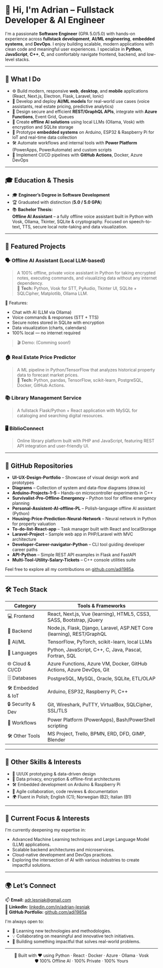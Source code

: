 # 👋 Hi, I'm Adrian – Fullstack Developer & AI Engineer

I'm a passionate **Software Engineer** (GPA 5.0/5.0) with hands-on experience across **fullstack development**, **AI/ML engineering**, **embedded systems**, and **DevOps**. I enjoy building scalable, modern applications with clean code and meaningful user experiences. I specialize in **Python**, **JavaScript**, **C++**, **C**, and comfortably navigate frontend, backend, and low-level stacks.

---

## 🚀 What I Do

- ⚙️ Build modern, responsive **web**, **desktop**, and **mobile** applications (React, Next.js, Electron, Flask, Laravel, Ionic)
- 🤖 Develop and deploy **AI/ML models** for real-world use cases (voice assistants, real estate pricing, predictive analytics)
- 📡 Design secure and efficient **REST/GraphQL APIs**, integrate with **Azure Functions**, Event Grid, Queues
- 🧠 Create **offline AI solutions** using local LLMs (Ollama, Vosk) with encryption and SQLite storage
- 🔧 Prototype **embedded systems** on Arduino, ESP32 & Raspberry Pi for IoT and real-time data collection
- 🛠 Automate workflows and internal tools with **Power Platform** (PowerApps, PowerAutomate) and custom scripts
- 🚀 Implement CI/CD pipelines with **GitHub Actions**, Docker, Azure DevOps


---

## 🎓 Education & Thesis

- 🎓 **Engineer’s Degree in Software Development**
- 🏆 Graduated with distinction (**5.0 / 5.0 GPA**)
- 📚 **Bachelor Thesis:**  
  **Offline AI Assistant** – a fully offline voice assistant built in Python with Vosk, Ollama, Tkinter, SQLite & cryptography.
  Focused on speech-to-text, TTS, secure local note-taking and data visualization.

---

## 🧠 Featured Projects

### 🗣️ Offline AI Assistant (Local LLM-based)

> A 100% offline, private voice assistant in Python for taking encrypted notes, executing commands, and visualizing data without any internet dependency.  
> 🔐 **Tech:** Python, Vosk for STT, PyAudio, Tkinter UI, SQLite + SQLCipher, Matplotlib, Ollama LLM.

📌 Features:
- Chat with AI (LLM via Ollama)
- Voice commands & responses (STT + TTS)
- Secure notes stored in SQLite with encryption
- Data visualization (charts, calendars)
- 100% local — no internet required

>🎬 Demo: (Comming soon!)

### 🏠 Real Estate Price Predictor

> A ML pipeline in Python/TensorFlow that analyzes historical property data to forecast market prices.  
> 🔐 **Tech:** Python, pandas, TensorFlow, scikit-learn, PostgreSQL, Docker, GitHub Actions.

### 📚 Library Management Service
> A fullstack Flask/Python + React application with MySQL for cataloging and searching digital resources.

### 🖥️ BiblioConnect
> Online library platform built with PHP and JavaScript, featuring REST API integration and user-friendly UI.

---

## 📂 GitHub Repositories

- **UI-UX-Design-Portfolio** – Showcase of visual design work and prototypes  
- **Diagrams** – Collection of system and data-flow diagrams (draw.io)  
- **Arduino-Projects-1–5** – Hands-on microcontroller experiments in C++  
- **Survivalist-Pro-Offline-Emergency** – Python tool for offline emergency planning  
- **Personal-Assistent-AI-offline-PL** – Polish-language offline AI assistant (Python)  
- **Housing-Price-Prediction-Neural-Network** – Neural network in Python for property valuation  
- **To-do-list-React-app** – Task manager built with React and localStorage  
- **Laravel-Project** – Sample web app in PHP/Laravel with MVC architecture  
- **Developer-Career-navigator-Python** – CLI tool guiding developer career paths  
- **API-Python** – Simple REST API examples in Flask and FastAPI  
- **Multi-Tool-Utility-Salary-Tickets** – C++ console utilities suite

Feel free to explore all my contributions on [github.com/adi1985a](https://github.com/adi1985a).

---

## 🛠 Tech Stack

| Category           | Tools & Frameworks                                                                 |
|--------------------|------------------------------------------------------------------------------------|
| 💻 Frontend        | React, Next.js, Vue (learning), HTML5, CSS3, SASS, Bootstrap, jQuery               |
| 🔧 Backend         | Node.js, Flask, Django, Laravel, ASP.NET Core (learning), REST/GraphQL             |
| 🧠 AI/ML           | TensorFlow, PyTorch, scikit-learn, local LLMs                               |
| 💬 Languages       | Python, JavaScript, C++, C, Java, Pascal, Fortran, SQL                 |
| 🌐 Cloud & CI/CD   | Azure Functions, Azure VM, Docker, GitHub Actions, Azure DevOps, Git               |
| 🗄️ Databases       | PostgreSQL, MySQL, Oracle, SQLite, ETL/OLAP                                 |
| 🛠 Embedded & IoT  | Arduino, ESP32, Raspberry Pi, C++                                               |
| 🔒 Security & Dev  | Git, Wireshark, PuTTY, VirtualBox, SQLCipher, SSL/TLS                              |
| 🔄 Workflows       | Power Platform (PowerApps), Bash/PowerShell scripting               |
| 🛠 Other Tools     | MS Project, Trello, BPMN, ERD, DFD, GIMP, Blender  

---

## 🧩 Other Skills & Interests

- 🎨 UI/UX prototyping & data-driven design  
- 🔐 Data privacy, encryption & offline-first architectures  
- 🛠️ Embedded development on Arduino & Raspberry Pi  
- 🤝 Agile collaboration, code reviews & documentation  
- 🌍 Fluent in Polish; English (C1); Norwegian (B2); Italian (B1)

---

## 🌱 Current Focus & Interests

I'm currently deepening my expertise in:
*   Advanced Machine Learning techniques and Large Language Model (LLM) applications.
*   Scalable backend architectures and microservices.
*   Cloud-native development and DevOps practices.
*   Exploring the intersection of AI with various industries to create impactful solutions.

---

## 🌍 Let’s Connect

📫 **Email:** [adr.lesniak@gmail.com](mailto:adr.lesniak@gmail.com)  
💼 **LinkedIn:** [linkedin.com/in/adrian-lesniak](https://linkedin.com/in/adrian-lesniak)  
📁 **GitHub Portfolio:** [github.com/adi1985a](https://github.com/adi1985a)

I'm always open to:
*   🧠 Learning new technologies and methodologies.
*   💡 Collaborating on meaningful and innovative tech initiatives.
*   🚀 Building something impactful that solves real-world problems.

---

<div align="center">

🧠 Built with ❤️ using Python · React · Docker · Azure · Ollama · Vosk  
🛡️ 100% Offline AI · 100% Private · 100% Yours

</div>
